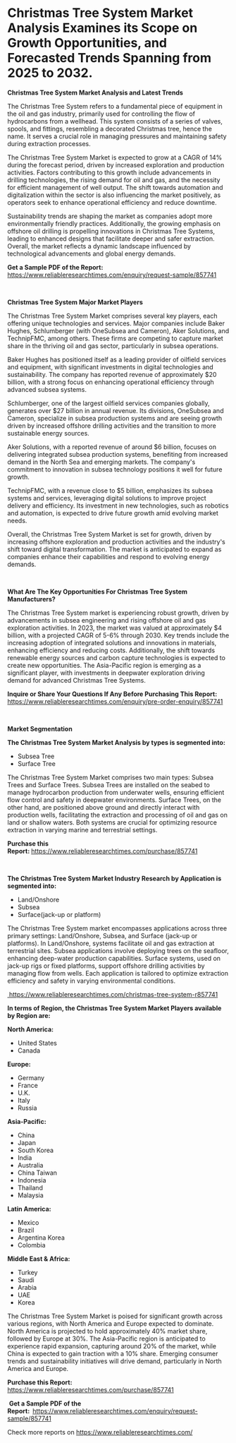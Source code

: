 <p><h1>Christmas Tree System Market Analysis Examines its Scope on Growth Opportunities, and Forecasted Trends Spanning from 2025 to 2032.</h1></p><p><strong>Christmas Tree System Market Analysis and Latest Trends</strong></p>
<p><p>The Christmas Tree System refers to a fundamental piece of equipment in the oil and gas industry, primarily used for controlling the flow of hydrocarbons from a wellhead. This system consists of a series of valves, spools, and fittings, resembling a decorated Christmas tree, hence the name. It serves a crucial role in managing pressures and maintaining safety during extraction processes.</p><p>The Christmas Tree System Market is expected to grow at a CAGR of 14% during the forecast period, driven by increased exploration and production activities. Factors contributing to this growth include advancements in drilling technologies, the rising demand for oil and gas, and the necessity for efficient management of well output. The shift towards automation and digitalization within the sector is also influencing the market positively, as operators seek to enhance operational efficiency and reduce downtime.</p><p>Sustainability trends are shaping the market as companies adopt more environmentally friendly practices. Additionally, the growing emphasis on offshore oil drilling is propelling innovations in Christmas Tree Systems, leading to enhanced designs that facilitate deeper and safer extraction. Overall, the market reflects a dynamic landscape influenced by technological advancements and global energy demands.</p></p>
<p><strong>Get a Sample PDF of the Report:&nbsp;</strong> <a href="https://www.reliableresearchtimes.com/enquiry/request-sample/857741?utm_campaign=2255&utm_medium=2&utm_source=Github&utm_content=ia&utm_term=09042025&utm_id=christmas-tree-system">https://www.reliableresearchtimes.com/enquiry/request-sample/857741</a></p>
<p>&nbsp;</p>
<p><strong>Christmas Tree System Major Market Players</strong></p>
<p><p>The Christmas Tree System Market comprises several key players, each offering unique technologies and services. Major companies include Baker Hughes, Schlumberger (with OneSubsea and Cameron), Aker Solutions, and TechnipFMC, among others. These firms are competing to capture market share in the thriving oil and gas sector, particularly in subsea operations.</p><p>Baker Hughes has positioned itself as a leading provider of oilfield services and equipment, with significant investments in digital technologies and sustainability. The company has reported revenue of approximately $20 billion, with a strong focus on enhancing operational efficiency through advanced subsea systems.</p><p>Schlumberger, one of the largest oilfield services companies globally, generates over $27 billion in annual revenue. Its divisions, OneSubsea and Cameron, specialize in subsea production systems and are seeing growth driven by increased offshore drilling activities and the transition to more sustainable energy sources.</p><p>Aker Solutions, with a reported revenue of around $6 billion, focuses on delivering integrated subsea production systems, benefiting from increased demand in the North Sea and emerging markets. The company's commitment to innovation in subsea technology positions it well for future growth.</p><p>TechnipFMC, with a revenue close to $5 billion, emphasizes its subsea systems and services, leveraging digital solutions to improve project delivery and efficiency. Its investment in new technologies, such as robotics and automation, is expected to drive future growth amid evolving market needs.</p><p>Overall, the Christmas Tree System Market is set for growth, driven by increasing offshore exploration and production activities and the industry's shift toward digital transformation. The market is anticipated to expand as companies enhance their capabilities and respond to evolving energy demands.</p></p>
<p>&nbsp;</p>
<p><strong>What Are The Key Opportunities For Christmas Tree System Manufacturers?</strong></p>
<p><p>The Christmas Tree System market is experiencing robust growth, driven by advancements in subsea engineering and rising offshore oil and gas exploration activities. In 2023, the market was valued at approximately $4 billion, with a projected CAGR of 5-6% through 2030. Key trends include the increasing adoption of integrated solutions and innovations in materials, enhancing efficiency and reducing costs. Additionally, the shift towards renewable energy sources and carbon capture technologies is expected to create new opportunities. The Asia-Pacific region is emerging as a significant player, with investments in deepwater exploration driving demand for advanced Christmas Tree Systems.</p></p>
<p><strong>Inquire or Share Your Questions If Any Before Purchasing This Report:</strong> <a href="https://www.reliableresearchtimes.com/enquiry/pre-order-enquiry/857741?utm_campaign=2255&utm_medium=2&utm_source=Github&utm_content=ia&utm_term=09042025&utm_id=christmas-tree-system">https://www.reliableresearchtimes.com/enquiry/pre-order-enquiry/857741</a></p>
<p>&nbsp;</p>
<p><strong>Market Segmentation</strong></p>
<p><strong>The Christmas Tree System Market Analysis by types is segmented into:</strong></p>
<p><ul><li>Subsea Tree</li><li>Surface Tree</li></ul></p>
<p><p>The Christmas Tree System Market comprises two main types: Subsea Trees and Surface Trees. Subsea Trees are installed on the seabed to manage hydrocarbon production from underwater wells, ensuring efficient flow control and safety in deepwater environments. Surface Trees, on the other hand, are positioned above ground and directly interact with production wells, facilitating the extraction and processing of oil and gas on land or shallow waters. Both systems are crucial for optimizing resource extraction in varying marine and terrestrial settings.</p></p>
<p><strong>Purchase this Report:&nbsp;</strong><a href="https://www.reliableresearchtimes.com/purchase/857741?utm_campaign=2255&utm_medium=2&utm_source=Github&utm_content=ia&utm_term=09042025&utm_id=christmas-tree-system">https://www.reliableresearchtimes.com/purchase/857741</a></p>
<p>&nbsp;</p>
<p><strong>The Christmas Tree System Market Industry Research by Application is segmented into:</strong></p>
<p><ul><li>Land/Onshore</li><li>Subsea</li><li>Surface(jack-up or platform)</li></ul></p>
<p><p>The Christmas Tree System market encompasses applications across three primary settings: Land/Onshore, Subsea, and Surface (jack-up or platforms). In Land/Onshore, systems facilitate oil and gas extraction at terrestrial sites. Subsea applications involve deploying trees on the seafloor, enhancing deep-water production capabilities. Surface systems, used on jack-up rigs or fixed platforms, support offshore drilling activities by managing flow from wells. Each application is tailored to optimize extraction efficiency and safety in varying environmental conditions.</p></p>
<p><a href="https://www.reliableresearchtimes.com/christmas-tree-system-r857741?utm_campaign=2255&utm_medium=2&utm_source=Github&utm_content=ia&utm_term=09042025&utm_id=christmas-tree-system">&nbsp;https://www.reliableresearchtimes.com/christmas-tree-system-r857741</a></p>
<p><strong>In terms of Region, the Christmas Tree System Market Players available by Region are:</strong></p>
<p>
    <p> <strong> North America: </strong>
        <ul>
            <li>United States</li>
            <li>Canada</li>
        </ul>
        </p> 
    <p> <strong> Europe: </strong>
        <ul>
            <li>Germany</li>
            <li>France</li>
            <li>U.K.</li>
            <li>Italy</li>
            <li>Russia</li>
        </ul>
        </p> 
    <p> <strong> Asia-Pacific: </strong>
        <ul>
            <li>China</li>
            <li>Japan</li>
            <li>South Korea</li>
            <li>India</li>
            <li>Australia</li>
            <li>China Taiwan</li>
            <li>Indonesia</li>
            <li>Thailand</li>
            <li>Malaysia</li>
        </ul>
        </p> 
    <p> <strong> Latin America: </strong>
        <ul>
            <li>Mexico</li>
            <li>Brazil</li>
            <li>Argentina Korea</li>
            <li>Colombia</li>
        </ul>
        </p> 
    <p> <strong> Middle East & Africa: </strong>
        <ul>
            <li>Turkey</li>
            <li>Saudi</li>
            <li>Arabia</li>
            <li>UAE</li>
            <li>Korea</li>
        </ul>
    </p>
    </p>
<p><p>The Christmas Tree System Market is poised for significant growth across various regions, with North America and Europe expected to dominate. North America is projected to hold approximately 40% market share, followed by Europe at 30%. The Asia-Pacific region is anticipated to experience rapid expansion, capturing around 20% of the market, while China is expected to gain traction with a 10% share. Emerging consumer trends and sustainability initiatives will drive demand, particularly in North America and Europe.</p></p>
<p><strong>Purchase this Report: </strong><a href="https://www.reliableresearchtimes.com/purchase/857741?utm_campaign=2255&utm_medium=2&utm_source=Github&utm_content=ia&utm_term=09042025&utm_id=christmas-tree-system">https://www.reliableresearchtimes.com/purchase/857741</a></p>
<p>&nbsp;<strong>Get a Sample PDF of the Report:&nbsp;&nbsp;</strong><a href="https://www.reliableresearchtimes.com/enquiry/request-sample/857741?utm_campaign=2255&utm_medium=2&utm_source=Github&utm_content=ia&utm_term=09042025&utm_id=christmas-tree-system">https://www.reliableresearchtimes.com/enquiry/request-sample/857741</a></p>
<p><strong></strong></p>
<p>Check more reports on <a href="https://www.reliableresearchtimes.com/?utm_campaign=2255&utm_medium=2&utm_source=Github&utm_content=ia&utm_term=09042025&utm_id=christmas-tree-system">https://www.reliableresearchtimes.com/</a></p>
